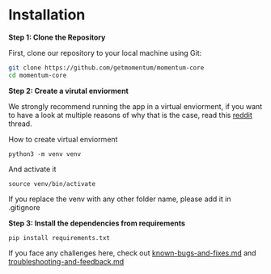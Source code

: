 # Installation

**Step 1: Clone the Repository**

First, clone our repository to your local machine using Git:

```bash
git clone https://github.com/getmomentum/momentum-core
cd momentum-core
```

**Step 2: Create a virutal enviorment**

We strongly recommend running the app in a virtual enviorment, if you want to have a look at multiple reasons of why that is the case, read this [reddit](https://www.reddit.com/r/learnpython/comments/15nuehj/why\_do\_i\_need\_a\_virtual\_environment/) thread.

How to create virtual enviorment

```
python3 -m venv venv
```

And activate it

```
source venv/bin/activate
```

If you replace the venv with any other folder name, please add it in .gitignore

**Step 3: Install the dependencies from requirements**

```
pip install requirements.txt
```

If you face any challenges here, check out [known-bugs-and-fixes.md](../known-bugs-and-fixes.md "mention") and [troubleshooting-and-feedback.md](../../introduction-to-momentum/troubleshooting-and-feedback.md "mention")
